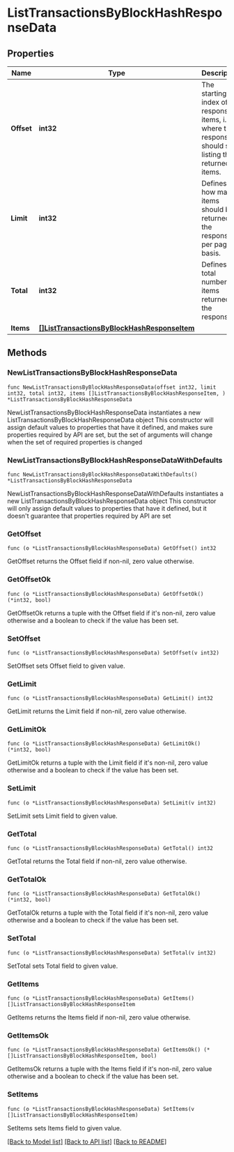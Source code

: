 # ListTransactionsByBlockHashResponseData

## Properties

Name | Type | Description | Notes
------------ | ------------- | ------------- | -------------
**Offset** | **int32** | The starting index of the response items, i.e. where the response should start listing the returned items. | 
**Limit** | **int32** | Defines how many items should be returned in the response per page basis. | 
**Total** | **int32** | Defines the total number of items returned in the response. | 
**Items** | [**[]ListTransactionsByBlockHashResponseItem**](ListTransactionsByBlockHashResponseItem.md) |  | 

## Methods

### NewListTransactionsByBlockHashResponseData

`func NewListTransactionsByBlockHashResponseData(offset int32, limit int32, total int32, items []ListTransactionsByBlockHashResponseItem, ) *ListTransactionsByBlockHashResponseData`

NewListTransactionsByBlockHashResponseData instantiates a new ListTransactionsByBlockHashResponseData object
This constructor will assign default values to properties that have it defined,
and makes sure properties required by API are set, but the set of arguments
will change when the set of required properties is changed

### NewListTransactionsByBlockHashResponseDataWithDefaults

`func NewListTransactionsByBlockHashResponseDataWithDefaults() *ListTransactionsByBlockHashResponseData`

NewListTransactionsByBlockHashResponseDataWithDefaults instantiates a new ListTransactionsByBlockHashResponseData object
This constructor will only assign default values to properties that have it defined,
but it doesn't guarantee that properties required by API are set

### GetOffset

`func (o *ListTransactionsByBlockHashResponseData) GetOffset() int32`

GetOffset returns the Offset field if non-nil, zero value otherwise.

### GetOffsetOk

`func (o *ListTransactionsByBlockHashResponseData) GetOffsetOk() (*int32, bool)`

GetOffsetOk returns a tuple with the Offset field if it's non-nil, zero value otherwise
and a boolean to check if the value has been set.

### SetOffset

`func (o *ListTransactionsByBlockHashResponseData) SetOffset(v int32)`

SetOffset sets Offset field to given value.


### GetLimit

`func (o *ListTransactionsByBlockHashResponseData) GetLimit() int32`

GetLimit returns the Limit field if non-nil, zero value otherwise.

### GetLimitOk

`func (o *ListTransactionsByBlockHashResponseData) GetLimitOk() (*int32, bool)`

GetLimitOk returns a tuple with the Limit field if it's non-nil, zero value otherwise
and a boolean to check if the value has been set.

### SetLimit

`func (o *ListTransactionsByBlockHashResponseData) SetLimit(v int32)`

SetLimit sets Limit field to given value.


### GetTotal

`func (o *ListTransactionsByBlockHashResponseData) GetTotal() int32`

GetTotal returns the Total field if non-nil, zero value otherwise.

### GetTotalOk

`func (o *ListTransactionsByBlockHashResponseData) GetTotalOk() (*int32, bool)`

GetTotalOk returns a tuple with the Total field if it's non-nil, zero value otherwise
and a boolean to check if the value has been set.

### SetTotal

`func (o *ListTransactionsByBlockHashResponseData) SetTotal(v int32)`

SetTotal sets Total field to given value.


### GetItems

`func (o *ListTransactionsByBlockHashResponseData) GetItems() []ListTransactionsByBlockHashResponseItem`

GetItems returns the Items field if non-nil, zero value otherwise.

### GetItemsOk

`func (o *ListTransactionsByBlockHashResponseData) GetItemsOk() (*[]ListTransactionsByBlockHashResponseItem, bool)`

GetItemsOk returns a tuple with the Items field if it's non-nil, zero value otherwise
and a boolean to check if the value has been set.

### SetItems

`func (o *ListTransactionsByBlockHashResponseData) SetItems(v []ListTransactionsByBlockHashResponseItem)`

SetItems sets Items field to given value.



[[Back to Model list]](../README.md#documentation-for-models) [[Back to API list]](../README.md#documentation-for-api-endpoints) [[Back to README]](../README.md)


